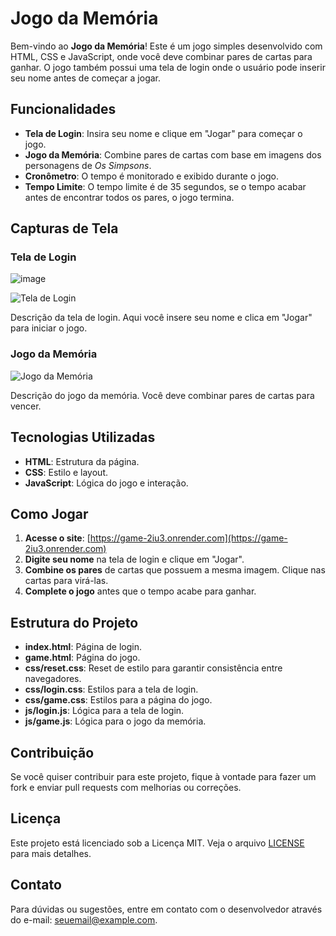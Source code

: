 # Jogo da Memória

Bem-vindo ao **Jogo da Memória**! Este é um jogo simples desenvolvido com HTML, CSS e JavaScript, onde você deve combinar pares de cartas para ganhar. O jogo também possui uma tela de login onde o usuário pode inserir seu nome antes de começar a jogar.

## Funcionalidades

- **Tela de Login**: Insira seu nome e clique em "Jogar" para começar o jogo.
- **Jogo da Memória**: Combine pares de cartas com base em imagens dos personagens de *Os Simpsons*.
- **Cronômetro**: O tempo é monitorado e exibido durante o jogo.
- **Tempo Limite**: O tempo limite é de 35 segundos, se o tempo acabar antes de encontrar todos os pares, o jogo termina.

## Capturas de Tela

### Tela de Login

![image](https://github.com/user-attachments/assets/2102e8a1-0990-4ff3-8c3d-2f7b024f08e0)


![Tela de Login](./images/screenshot-login.png)

Descrição da tela de login. Aqui você insere seu nome e clica em "Jogar" para iniciar o jogo.

### Jogo da Memória

![Jogo da Memória](./images/screenshot-game.png)

Descrição do jogo da memória. Você deve combinar pares de cartas para vencer.


## Tecnologias Utilizadas

- **HTML**: Estrutura da página.
- **CSS**: Estilo e layout.
- **JavaScript**: Lógica do jogo e interação.

## Como Jogar

1. **Acesse o site**: [https://game-2iu3.onrender.com](https://game-2iu3.onrender.com)
2. **Digite seu nome** na tela de login e clique em "Jogar".
3. **Combine os pares** de cartas que possuem a mesma imagem. Clique nas cartas para virá-las.
4. **Complete o jogo** antes que o tempo acabe para ganhar.

## Estrutura do Projeto

- **index.html**: Página de login.
- **game.html**: Página do jogo.
- **css/reset.css**: Reset de estilo para garantir consistência entre navegadores.
- **css/login.css**: Estilos para a tela de login.
- **css/game.css**: Estilos para a página do jogo.
- **js/login.js**: Lógica para a tela de login.
- **js/game.js**: Lógica para o jogo da memória.

## Contribuição

Se você quiser contribuir para este projeto, fique à vontade para fazer um fork e enviar pull requests com melhorias ou correções.

## Licença

Este projeto está licenciado sob a Licença MIT. Veja o arquivo [LICENSE](LICENSE) para mais detalhes.

## Contato

Para dúvidas ou sugestões, entre em contato com o desenvolvedor através do e-mail: [seuemail@example.com](mailto:seuemail@example.com).

